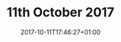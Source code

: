 ---
id: "20171011"
title: "11th October 2017"
date: 2017-10-11T17:46:27+01:00
debatesource: "https://www.theyworkforyou.com/"
debatevideo: "https://youtube.com"
topics: ["Education", "Housing"]
covertitle: "Leaders clash over pay cap"
draft: true
---